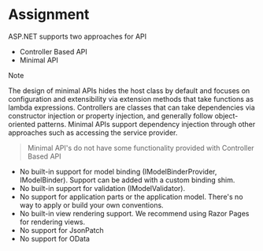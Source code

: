 # Assignment

ASP.NET supports two approaches for API
- Controller Based API
- Minimal API

> [!Note]
> The design of minimal APIs hides the host class by default and focuses on configuration and extensibility via extension methods that take functions as lambda
> expressions. Controllers are classes that can take dependencies via constructor injection or property injection, and generally follow object-oriented patterns.
> Minimal APIs support dependency injection through other approaches such as accessing the service provider.

> Minimal API's do not have some functionality provided with Controller Based API

- No built-in support for model binding (IModelBinderProvider, IModelBinder). Support can be added with a custom binding shim.
- No built-in support for validation (IModelValidator).
- No support for application parts or the application model. There's no way to apply or build your own conventions.
- No built-in view rendering support. We recommend using Razor Pages for rendering views.
- No support for JsonPatch
- No support for OData
